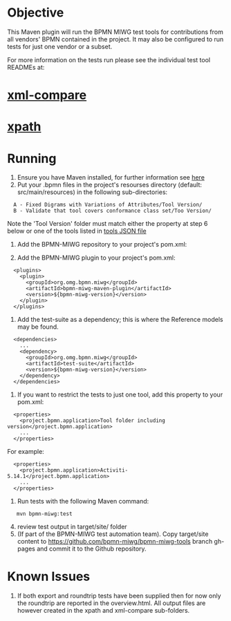 Objective
=========

This Maven plugin will run the BPMN MIWG test tools for contributions from all vendors' BPMN contained in the project. It may also be configured to run tests for just one vendor or a subset. 

For more information on the tests run please see the individual test tool READMEs at: 

# [xml-compare](https://github.com/bpmn-miwg/bpmn-miwg-tools/tree/master/BPMN%202.0%20XML%20Compare)
# [xpath](https://github.com/bpmn-miwg/bpmn-miwg-tools/tree/master/XPathTestRunner)

Running
=======

1. Ensure you have Maven installed, for further information see [here](http://maven.apache.org/)
1. Put your .bpmn files in the project's resourses directory (default: src/main/resources) in the following sub-directories: 
```
  A - Fixed Digrams with Variations of Attributes/Tool Version/
  B - Validate that tool covers conformance class set/Too Version/
```
  Note the 'Tool Version' folder must match either the property at step 6 below or one of the tools listed in [tools JSON file](https://github.com/bpmn-miwg/bpmn-miwg-test-suite/blob/master/tools-tested-by-miwg.json)
1. Add the BPMN-MIWG repository to your project's pom.xml: 

1. Add the BPMN-MIWG plugin to your project's pom.xml: 
```
  <plugins>
    <plugin>
      <groupId>org.omg.bpmn.miwg</groupId>
      <artifactId>bpmn-miwg-maven-plugin</artifactId>
      <version>${bpmn-miwg-version}</version>
    </plugin>
  </plugins>
```
1. Add the test-suite as a dependency; this is where the Reference models may be found. 
```
  <dependencies>
    ...
    <dependency>
      <groupId>org.omg.bpmn.miwg</groupId>
      <artifactId>test-suite</artifactId>
      <version>${bpmn-miwg-version}</version>
    </dependency>
  </dependencies>
```
1. If you want to restrict the tests to just one tool, add this property to your pom.xml: 
```
  <properties>
    <project.bpmn.application>Tool folder including version</project.bpmn.application>
    ...
  </properties>
```
  For example: 
```
  <properties>
    <project.bpmn.application>Activiti-5.14.1</project.bpmn.application>
    ...
  </properties>
```
1. Run tests with the following Maven command: 
```
   mvn bpmn-miwg:test
```
4. review test output in target/site/ folder 
5. (If part of the BPMN-MIWG test automation team). Copy target/site content to https://github.com/bpmn-miwg/bpmn-miwg-tools branch gh-pages and commit it to the Github repository. 

Known Issues 
============

1. If both export and roundtrip tests have been supplied then for now only the roundtrip are reported in the overview.html. All output files are however created in the xpath and xml-compare sub-folders. 

